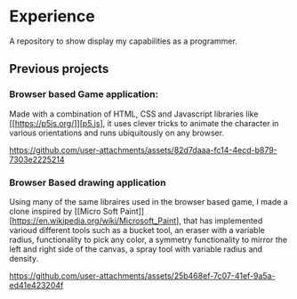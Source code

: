 # Experience
A repository to show display my capabilities as a programmer.

## Previous projects
### **Browser based Game application:**
Made with a combination of HTML, CSS and Javascript libraries like [[https://p5js.org/]][p5.js], it uses clever tricks to animate the character in various orientations and runs ubiquitously on any browser.

https://github.com/user-attachments/assets/82d7daaa-fc14-4ecd-b879-7303e2225214

### **Browser Based drawing application**
Using many of the same libraires used in the browser based game, I made a clone inspired by [[Micro Soft Paint]][https://en.wikipedia.org/wiki/Microsoft_Paint], that has implemented varioud different tools such as a bucket tool, an eraser with a variable radius, functionality to pick any color, a symmetry functionality to mirror the left and right side of the canvas, a spray tool with variable radius and density.

https://github.com/user-attachments/assets/25b468ef-7c07-41ef-9a5a-ed41e423204f

